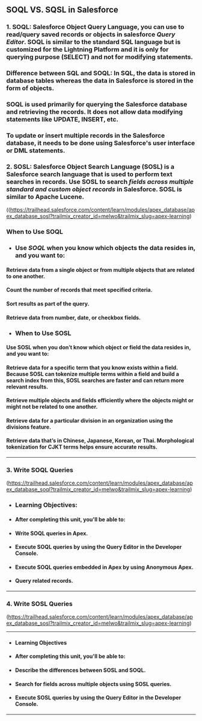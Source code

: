 ## SOQL VS. SQSL in Salesforce
### 1. SOQL: Salesforce Object Query Language,  you can use to read/query saved records or objects in salesforce **_Query Editor_**. SOQL is similar to the standard SQL language but is customized for the Lightning Platform and it is only for querying purpose (SELECT) and not for modifying statements. 
### Difference between SQL and SOQL: In SQL, the data is stored in database tables whereas the data in Salesforce is stored in the form of objects.
### SOQL is used primarily for querying the Salesforce database and retrieving the records. It does not allow data modifying statements like UPDATE, INSERT, etc. 
### To update or insert multiple records in the Salesforce database, it needs to be done using Salesforce's user interface or DML statements.

### 2. SOSL: Salesforce Object Search Language (SOSL) is a Salesforce search language that is used to perform text searches in records. Use SOSL to search **_fields across multiple standard and custom object records_** in Salesforce. SOSL is similar to Apache Lucene.
((https://trailhead.salesforce.com/content/learn/modules/apex_database/apex_database_sosl?trailmix_creator_id=melwo&trailmix_slug=apex-learning)

### When to Use SOQL 
* ### Use **_SOQL_** when you know which objects the data resides in, and you want to:
#### Retrieve data from a single object or from multiple objects that are related to one another.
#### Count the number of records that meet specified criteria.
#### Sort results as part of the query.
#### Retrieve data from number, date, or checkbox fields.

* ### When to Use SOSL
#### Use SOSL when you don’t know which object or field the data resides in, and you want to:
#### Retrieve data for a specific term that you know exists within a field. Because SOSL can tokenize multiple terms within a field and build a search index from this, SOSL searches are faster and can return more relevant results.
#### Retrieve multiple objects and fields efficiently where the objects might or might not be related to one another.
#### Retrieve data for a particular division in an organization using the divisions feature.
#### Retrieve data that’s in Chinese, Japanese, Korean, or Thai. Morphological tokenization for CJKT terms helps ensure accurate results.

***
### 3. **Write SOQL Queries**
(https://trailhead.salesforce.com/content/learn/modules/apex_database/apex_database_soql?trailmix_creator_id=melwo&trailmix_slug=apex-learning)
* ### Learning Objectives:
* #### After completing this unit, you'll be able to:
* #### Write SOQL queries in Apex.
* #### Execute SOQL queries by using the Query Editor in the Developer Console.
* #### Execute SOQL queries embedded in Apex by using Anonymous Apex.
* #### Query related records.
***
### 4. **Write SOSL Queries** 
(https://trailhead.salesforce.com/content/learn/modules/apex_database/apex_database_sosl?trailmix_creator_id=melwo&trailmix_slug=apex-learning)
***
* #### Learning Objectives
* #### After completing this unit, you'll be able to:
* #### Describe the differences between SOSL and SOQL.
* #### Search for fields across multiple objects using SOSL queries.
* #### Execute SOSL queries by using the Query Editor in the Developer Console.
***
